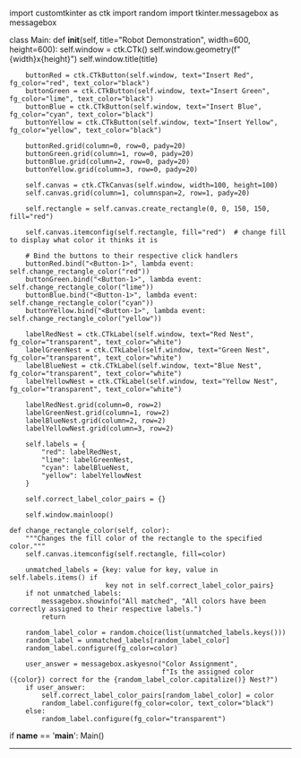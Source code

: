 import customtkinter as ctk
import random
import tkinter.messagebox as messagebox


class Main:
    def __init__(self, title="Robot Demonstration", width=600, height=600):
        self.window = ctk.CTk()
        self.window.geometry(f"{width}x{height}")
        self.window.title(title)

        buttonRed = ctk.CTkButton(self.window, text="Insert Red", fg_color="red", text_color="black")
        buttonGreen = ctk.CTkButton(self.window, text="Insert Green", fg_color="lime", text_color="black")
        buttonBlue = ctk.CTkButton(self.window, text="Insert Blue", fg_color="cyan", text_color="black")
        buttonYellow = ctk.CTkButton(self.window, text="Insert Yellow", fg_color="yellow", text_color="black")

        buttonRed.grid(column=0, row=0, pady=20)
        buttonGreen.grid(column=1, row=0, pady=20)
        buttonBlue.grid(column=2, row=0, pady=20)
        buttonYellow.grid(column=3, row=0, pady=20)

        self.canvas = ctk.CTkCanvas(self.window, width=100, height=100)
        self.canvas.grid(column=1, columnspan=2, row=1, pady=20)

        self.rectangle = self.canvas.create_rectangle(0, 0, 150, 150, fill="red")

        self.canvas.itemconfig(self.rectangle, fill="red")  # change fill to display what color it thinks it is

        # Bind the buttons to their respective click handlers
        buttonRed.bind("<Button-1>", lambda event: self.change_rectangle_color("red"))
        buttonGreen.bind("<Button-1>", lambda event: self.change_rectangle_color("lime"))
        buttonBlue.bind("<Button-1>", lambda event: self.change_rectangle_color("cyan"))
        buttonYellow.bind("<Button-1>", lambda event: self.change_rectangle_color("yellow"))

        labelRedNest = ctk.CTkLabel(self.window, text="Red Nest", fg_color="transparent", text_color="white")
        labelGreenNest = ctk.CTkLabel(self.window, text="Green Nest", fg_color="transparent", text_color="white")
        labelBlueNest = ctk.CTkLabel(self.window, text="Blue Nest", fg_color="transparent", text_color="white")
        labelYellowNest = ctk.CTkLabel(self.window, text="Yellow Nest", fg_color="transparent", text_color="white")

        labelRedNest.grid(column=0, row=2)
        labelGreenNest.grid(column=1, row=2)
        labelBlueNest.grid(column=2, row=2)
        labelYellowNest.grid(column=3, row=2)

        self.labels = {
            "red": labelRedNest,
            "lime": labelGreenNest,
            "cyan": labelBlueNest,
            "yellow": labelYellowNest
        }

        self.correct_label_color_pairs = {}

        self.window.mainloop()

    def change_rectangle_color(self, color):
        """Changes the fill color of the rectangle to the specified color."""
        self.canvas.itemconfig(self.rectangle, fill=color)

        unmatched_labels = {key: value for key, value in self.labels.items() if
                            key not in self.correct_label_color_pairs}
        if not unmatched_labels:
            messagebox.showinfo("All matched", "All colors have been correctly assigned to their respective labels.")
            return

        random_label_color = random.choice(list(unmatched_labels.keys()))
        random_label = unmatched_labels[random_label_color]
        random_label.configure(fg_color=color)

        user_answer = messagebox.askyesno("Color Assignment",
                                          f"Is the assigned color ({color}) correct for the {random_label_color.capitalize()} Nest?")
        if user_answer:
            self.correct_label_color_pairs[random_label_color] = color
            random_label.configure(fg_color=color, text_color="black")
        else:
            random_label.configure(fg_color="transparent")


if __name__ == '__main__':
    Main()

----------------------------------------------------------------------------------------------------------------------------------------------------------------------------------------------------------------------------
















    
